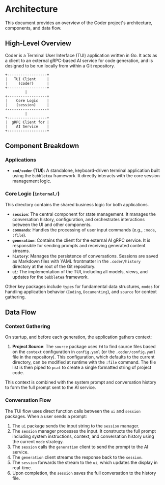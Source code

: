 # Architecture

This document provides an overview of the Coder project's architecture, components, and data flow.

## High-Level Overview

Coder is a Terminal User Interface (TUI) application written in Go. It acts as a client to an external gRPC-based AI service for code generation, and is designed to be run locally from within a Git repository.

```
+------------------+
|   TUI Client     |
|     (coder)      |
+------------------+
         |
+------------------+
|    Core Logic    |
|    (session)     |
+------------------+
         |
+------------------+
|  gRPC Client for |
|    AI Service    |
+------------------+
```

## Component Breakdown

### Applications

- **`cmd/coder` (TUI)**: A standalone, keyboard-driven terminal application built using the `bubbletea` framework. It directly interacts with the core session management logic.

### Core Logic (`internal/`)

This directory contains the shared business logic for both applications.

- **`session`**: The central component for state management. It manages the conversation history, configuration, and orchestrates interactions between the UI and other components.
- **`commands`**: Handles the processing of user input commands (e.g., `:mode`, `:file`).
- **`generation`**: Contains the client for the external AI gRPC service. It is responsible for sending prompts and receiving generated content streams.
- **`history`**: Manages the persistence of conversations. Sessions are saved as Markdown files with YAML frontmatter in the `.coder/history` directory at the root of the Git repository.
- **`ui`**: The implementation of the TUI, including all models, views, and updates for the `bubbletea` framework.

Other key packages include `types` for fundamental data structures, `modes` for handling application behavior (`Coding`, `Documenting`), and `source` for context gathering.

## Data Flow

### Context Gathering

On startup, and before each generation, the application gathers context:

1.  **Project Source**: The `source` package uses `fd` to find source files based on the `context` configuration in `config.yaml` (or the `.coder/config.yaml` file in the repository). This configuration, which defaults to the current directory, can be modified at runtime with the `:file` command. The file list is then piped to `pcat` to create a single formatted string of project code.

This context is combined with the system prompt and conversation history to form the full prompt sent to the AI service.

### Conversation Flow

The TUI flow uses direct function calls between the `ui` and `session` packages. When a user sends a prompt:

1. The `ui` package sends the input string to the `session` manager.
2. The `session` manager processes the input. It constructs the full prompt including system instructions, context, and conversation history using the current `mode` strategy.
3. The `session` calls the `generation` client to send the prompt to the AI service.
4. The `generation` client streams the response back to the `session`.
5. The `session` forwards the stream to the `ui`, which updates the display in real-time.
6. Upon completion, the `session` saves the full conversation to the history file.
